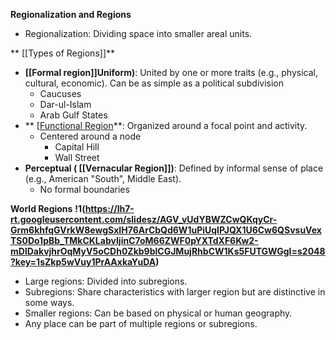 **Regionalization and Regions**

- Regionalization: Dividing space into smaller areal units.

** [[Types of Regions]]**

- **[[Formal region]]Uniform)**: United by one or more traits (e.g., physical, cultural, economic). Can be as simple as a political subdivision
	- Caucuses
	- Dar-ul-Islam
	- Arab Gulf States
- ** [[Functional Region](Nodal)**: Organized around a focal point and activity.
	- Centered around a node
		- Capital Hill
		- Wall Street
- **Perceptual ( [[Vernacular Region]])**: Defined by informal sense of place (e.g., American "South", Middle East).
	- No formal boundaries

**World Regions**
**!1(https://lh7-rt.googleusercontent.com/slidesz/AGV_vUdYBWZCwQKqyCr-Grm6khfqGVrkW8ewgSxIH76ArCbQd6W1uPiUqIPJQX1U6Cw6QSvsuVexTS0Do1pBb_TMkCKLabvIjinC7oM66ZWF0pYXTdXF6Kw2-mDlDakvjhrOqMyV5oCDh0Zkb9blCGJMujRhbCW1Ks5FUTGWGgI=s2048?key=1sZkp5wVuy1PrAAxkaYuDA)**
- Large regions: Divided into subregions.
- Subregions: Share characteristics with larger region but are distinctive in some ways.
- Smaller regions: Can be based on physical or human geography.
- Any place can be part of multiple regions or subregions.